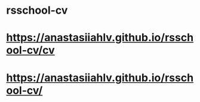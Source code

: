 # rsschool-cv
# https://anastasiiahlv.github.io/rsschool-cv/cv
# https://anastasiiahlv.github.io/rsschool-cv/ 
